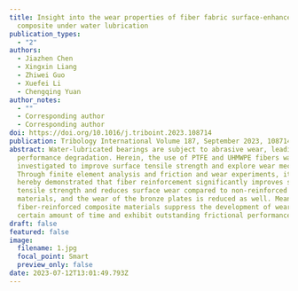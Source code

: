 ```yaml
---
title: Insight into the wear properties of fiber fabric surface-enhanced
  composite under water lubrication
publication_types:
  - "2"
authors:
  - Jiazhen Chen
  - Xingxin Liang
  - Zhiwei Guo
  - Xuefei Li
  - Chengqing Yuan
author_notes:
  - ""
  - Corresponding author
  - Corresponding author
doi: https://doi.org/10.1016/j.triboint.2023.108714
publication: Tribology International Volume 187, September 2023, 108714
abstract: Water-lubricated bearings are subject to abrasive wear, leading to
  performance degradation. Herein, the use of PTFE and UHMWPE fibers was
  investigated to improve surface tensile strength and explore wear mechanisms.
  Through finite element analysis and friction and wear experiments, it is
  hereby demonstrated that fiber reinforcement significantly improves surface
  tensile strength and reduces surface wear compared to non-reinforced
  materials, and the wear of the bronze plates is reduced as well. Meanwhile,
  fiber-reinforced composite materials suppress the development of wear in a
  certain amount of time and exhibit outstanding frictional performance.
draft: false
featured: false
image:
  filename: 1.jpg
  focal_point: Smart
  preview_only: false
date: 2023-07-12T13:01:49.793Z
---
```


